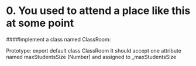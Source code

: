 # 0. You used to attend a place like this at some point

####Implement a class named ClassRoom:

Prototype: export default class ClassRoom
It should accept one attribute named maxStudentsSize (Number) and assigned to _maxStudentsSize
